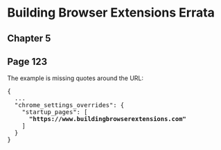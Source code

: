 # Building Browser Extensions Errata

## Chapter 5

## Page 123

The example is missing quotes around the URL:

<pre>
{
  ...
  "chrome_settings_overrides": {
    "startup_pages": [
      <b>"https://www.buildingbrowserextensions.com"</b>
    ]
  }
}
</pre>

